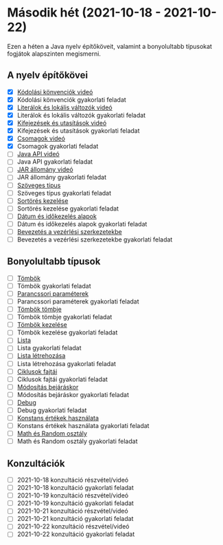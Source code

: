 # Második hét (2021-10-18 - 2021-10-22)

Ezen a héten a Java nyelv építőköveit, valamint
a bonyolultabb típusokat fogjátok alapszinten megismerni.

## A nyelv építőkövei

* [x] [Kódolási könvenciók videó](https://e-learning.training360.com/courses/take/java-se-alapok-java-nyelvi-elemek/lessons/10709797-kodolasi-konvenciok)
* [x] Kódolási könvenciók gyakorlati feladat
* [x] [Literálok és lokális változók videó](https://e-learning.training360.com/courses/take/java-se-alapok-java-nyelvi-elemek/lessons/10709851-literalok-es-lokalis-valtozok)
* [x] Literálok és lokális változók gyakorlati feladat
* [x] [Kifejezések és utasítások videó](https://e-learning.training360.com/courses/take/java-se-alapok-java-nyelvi-elemek/lessons/10709849-kifejezesek-es-utasitasok)
* [x] Kifejezések és utasítások gyakorlati feladat
* [x] [Csomagok videó](https://e-learning.training360.com/courses/take/java-se-alapok-java-nyelvi-elemek/lessons/10709796-csomagok)
* [x] Csomagok gyakorlati feladat
* [ ] [Java API videó](https://e-learning.training360.com/courses/take/java-se-alapok-java-nyelvi-elemek/lessons/10709757-java-api)
* [ ] Java API gyakorlati feladat
* [ ] [JAR állomány videó](https://e-learning.training360.com/courses/take/java-se-alapok-java-nyelvi-elemek/lessons/10709835-jar-allomany)
* [ ] JAR állomány gyakorlati feladat
* [ ] [Szöveges típus](https://e-learning.training360.com/courses/take/java-se-alapok-java-nyelvi-elemek/lessons/10709758-szoveges-tipus)
* [ ] Szöveges típus gyakorlati feladat
* [ ] [Sortörés kezelése](https://e-learning.training360.com/courses/take/java-se-alapok-java-nyelvi-elemek/lessons/28188842-sortores-kezelese)
* [ ] Sortörés kezelése gyakorlati feladat
* [ ] [Dátum és időkezelés alapok](https://e-learning.training360.com/courses/take/java-se-alapok-java-nyelvi-elemek/lessons/10709798-datum-es-idokezeles-alapok)
* [ ] Dátum és időkezelés alapok gyakorlati feladat
* [ ] [Bevezetés a vezérlési szerkezetekbe](https://e-learning.training360.com/courses/take/java-se-alapok-java-nyelvi-elemek/lessons/10709782-bevezetes-a-vezerlesi-szerkezetekbe)
* [ ] Bevezetés a vezérlési szerkezetekbe gyakorlati feladat

## Bonyolultabb típusok

* [ ] [Tömbök](https://e-learning.training360.com/courses/take/java-se-alapok-java-nyelvi-elemek/lessons/10709784-tombok)
* [ ] Tömbök gyakorlati feladat
* [ ] [Parancssori paraméterek](https://e-learning.training360.com/courses/take/java-se-alapok-java-nyelvi-elemek/lessons/17496052-parancssori-parameterek)
* [ ] Parancssori paraméterek gyakorlati feladat
* [ ] [Tömbök tömbje](https://e-learning.training360.com/courses/take/java-se-alapok-java-nyelvi-elemek/lessons/10709631-tombok-tombje)
* [ ] Tömbök tömbje gyakorlati feladat
* [ ] [Tömbök kezelése](https://e-learning.training360.com/courses/take/java-se-alapok-java-nyelvi-elemek/lessons/10709801-tombok-kezelese)
* [ ] Tömbök kezelése gyakorlati feladat
* [ ] [Lista](https://e-learning.training360.com/courses/take/java-se-alapok-java-nyelvi-elemek/lessons/10709852-lista)
* [ ] Lista gyakorlati feladat
* [ ] [Lista létrehozása](https://e-learning.training360.com/courses/take/java-se-alapok-java-nyelvi-elemek/lessons/27993631-lista-letrehozasa)
* [ ] Lista létrehozása gyakorlati feladat
* [ ] [Ciklusok fajtái](https://e-learning.training360.com/courses/take/java-se-alapok-java-nyelvi-elemek/lessons/27993677-ciklusok-fajtai)
* [ ] Ciklusok fajtái gyakorlati feladat
* [ ] [Módosítás bejáráskor](https://e-learning.training360.com/courses/take/java-se-alapok-java-nyelvi-elemek/lessons/27993685-modositas-bejaraskor)
* [ ] Módosítás bejáráskor gyakorlati feladat
* [ ] [Debug](https://e-learning.training360.com/courses/take/java-se-alapok-java-nyelvi-elemek/lessons/10709799-debug)
* [ ] Debug gyakorlati feladat
* [ ] [Konstans értékek használata](https://e-learning.training360.com/courses/take/java-se-alapok-java-nyelvi-elemek/lessons/10709785-konstans-ertekek-hasznalata)
* [ ] Konstans értékek használata gyakorlati feladat
* [ ] [Math és Random osztály](https://e-learning.training360.com/courses/take/java-se-alapok-java-nyelvi-elemek/lessons/10709760-math-es-random-osztaly)
* [ ] Math és Random osztály gyakorlati feladat

## Konzultációk

* [ ] 2021-10-18 konzultáció részvétel/videó
* [ ] 2021-10-18 konzultáció gyakorlati feladat
* [ ] 2021-10-19 konzultáció részvétel/videó
* [ ] 2021-10-19 konzultáció gyakorlati feladat
* [ ] 2021-10-21 konzultáció részvétel/videó
* [ ] 2021-10-21 konzultáció gyakorlati feladat
* [ ] 2021-10-22 konzultáció részvétel/videó
* [ ] 2021-10-22 konzultáció gyakorlati feladat